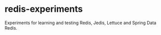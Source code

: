 # redis-experiments
Experiments for learning and testing Redis, Jedis, Lettuce and Spring Data Redis.
